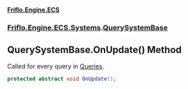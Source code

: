 #### [Friflo.Engine.ECS](index.md 'index')
### [Friflo.Engine.ECS.Systems](Friflo.Engine.ECS.Systems.md 'Friflo.Engine.ECS.Systems').[QuerySystemBase](QuerySystemBase.md 'Friflo.Engine.ECS.Systems.QuerySystemBase')

## QuerySystemBase.OnUpdate() Method

Called for every query in [Queries](QuerySystemBase.Queries.md 'Friflo.Engine.ECS.Systems.QuerySystemBase.Queries').

```csharp
protected abstract void OnUpdate();
```